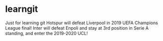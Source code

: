 # learngit
Just for learning git
Hotspur will defeat Liverpool in 2019 UEFA Champions League final!
Inter will defeat Enpoli and stay at 3rd position in Serie A standing, and enter the 2019-2020 UCL!
